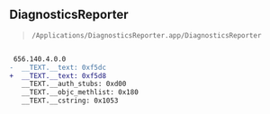 ## DiagnosticsReporter

> `/Applications/DiagnosticsReporter.app/DiagnosticsReporter`

```diff

 656.140.4.0.0
-  __TEXT.__text: 0xf5dc
+  __TEXT.__text: 0xf5d8
   __TEXT.__auth_stubs: 0xd00
   __TEXT.__objc_methlist: 0x180
   __TEXT.__cstring: 0x1053

```
